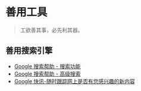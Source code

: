 

善用工具
====
> 工欲善其事，必先利其器。


## 善用搜索引擎
* [Google 搜索帮助 - 搜索功能](https://support.google.com/websearch#topic=3036132)
* [Google 搜索帮助 - 高级搜索](https://support.google.com/websearch/answer/35890)
* [Google 快讯-随时跟踪网上是否有您感兴趣的新内容](https://www.google.com/alerts?hl=zh-CN)

